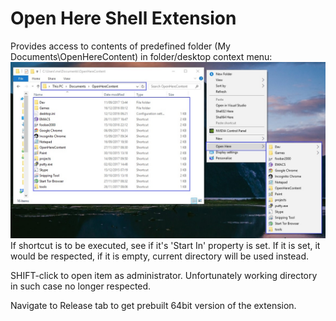 # Open Here Shell Extension
Provides access to contents of predefined folder (My Documents\OpenHereContent) in folder/desktop context menu:
![Open Here extension in action](https://github.com/itsuart/open-here-extension/raw/master/img/visual%20description.jpg)
If shortcut is to be executed, see if it's 'Start In' property is set. If it is set, it would be respected, if it is empty, current directory will be used instead.

SHIFT-click to open item as administrator. Unfortunately working directory in such case no longer respected.

Navigate to Release tab to get prebuilt 64bit version of the extension.
